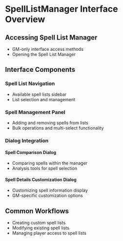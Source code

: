 # SpellListManager Interface Overview

## Accessing Spell List Manager

- GM-only interface access methods
- Opening the Spell List Manager

## Interface Components

### Spell List Navigation

- Available spell lists sidebar
- List selection and management

### Spell Management Panel

- Adding and removing spells from lists
- Bulk operations and multi-select functionality

### Dialog Integration

#### Spell Comparison Dialog

- Comparing spells within the manager
- Analysis tools for spell selection

#### Spell Details Customization Dialog

- Customizing spell information display
- GM-specific customization options

## Common Workflows

- Creating custom spell lists
- Modifying existing spell lists
- Managing player access to spell lists
